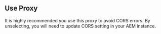 ## Use Proxy

It is highly recommended you use this proxy to avoid CORS errors.  By unselecting, you will need to update CORS setting in your AEM instance.


